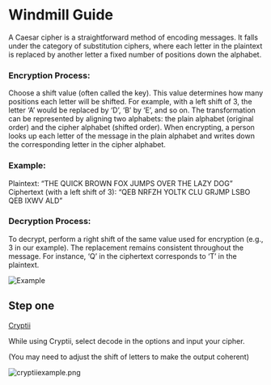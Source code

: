 # Windmill Guide

A Caesar cipher is a straightforward method of encoding messages. It falls under the category of substitution ciphers, where each letter in the plaintext is replaced by another letter a fixed number of positions down the alphabet.

### Encryption Process:
Choose a shift value (often called the key). This value determines how many positions each letter will be shifted.
For example, with a left shift of 3, the letter ‘A’ would be replaced by ‘D’, ‘B’ by ‘E’, and so on.
The transformation can be represented by aligning two alphabets: the plain alphabet (original order) and the cipher alphabet (shifted order).
When encrypting, a person looks up each letter of the message in the plain alphabet and writes down the corresponding letter in the cipher alphabet.

### Example:
Plaintext: “THE QUICK BROWN FOX JUMPS OVER THE LAZY DOG”
Ciphertext (with a left shift of 3): “QEB NRFZH YOLTK CLU GRJMP LSBO QEB IXWV ALD”

### Decryption Process:
To decrypt, perform a right shift of the same value used for encryption (e.g., 3 in our example).
The replacement remains consistent throughout the message.
For instance, ‘Q’ in the ciphertext corresponds to ‘T’ in the plaintext.

![Example](Caesarcipher.png)

## Step one

[Cryptii](https://cryptii.com)

While using Cryptii, select decode in the options and input your cipher.

(You may need to adjust the shift of letters to make the output coherent)

![cryptiiexample.png](cryptiiexample.png)